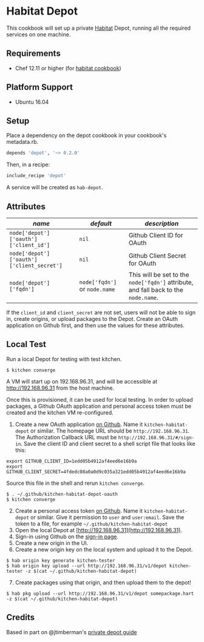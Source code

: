 Habitat Depot
=============

This cookbook will set up a private [Habitat](http://habitat.sh) Depot, running all the required services on one machine.

## Requirements

- Chef 12.11 or higher (for [habitat cookbook](https://supermarket.chef.io/cookbooks/habitat))

## Platform Support

- Ubuntu 16.04

## Setup

Place a dependency on the depot cookbook in your cookbook's metadata.rb.

```ruby
depends 'depot', '~> 0.2.0'
```

Then, in a recipe:

```ruby
include_recipe 'depot'
```

A service will be created as `hab-depot`.

## Attributes

|*name*|*default*|*description*|
|------|---------|-------------|
|`node['depot']['oauth']['client_id']`|`nil`| Github Client ID for OAuth |
|`node['depot']['oauth']['client_secret']`|`nil`| Github Client Secret for OAuth |
|`node['depot']['fqdn']`|`node['fqdn']` or `node.name`|This will be set to the `node['fqdn']` attribute, and fall back to the `node.name`. |

If the `client_id` and `client_secret` are not set, users will not be able to sign in, create origins, or upload packages to the Depot. Create an OAuth application on Github first, and then use the values for these attributes.

## Local Test

Run a local Depot for testing with test kitchen.

    $ kitchen converge

A VM will start up on 192.168.96.31, and will be accessible at http://192.168.96.31 from the host machine.

Once this is provisioned, it can be used for local testing. In order to upload packages, a Github OAuth application and personal access token must be created and the kitchen VM re-configured.

1. Create a new OAuth application [on Github](https://github.com/settings/applications/new). Name it `kitchen-habitat-depot` or similar. The homepage URL should be `http://192.168.96.31`. The Authorization Callback URL must be `http://192.168.96.31/#/sign-in`. Save the client ID and client secret to a shell script file that looks like this:
```
export GITHUB_CLIENT_ID=1edd05b4912af4eed6e16b9a
export GITHUB_CLIENT_SECRET=4fdedc08a0a0d9c035a321edd05b4912af4eed6e16b9a
```
Source this file in the shell and rerun `kitchen converge`.
```
$ . ~/.github/kitchen-habitat-depot-oauth
$ kitchen converge
```
2. Create a personal access token [on Github](https://github.com/settings/tokens/new). Name it `kitchen-habitat-depot` or similar. Give it permission to `user` and `user:email`. Save the token to a file, for example `~/.github/kitchen-habitat-depot`
3. Open the local Depot at [http://192.168.96.31](http://192.168.96.31).
4. Sign-in using Github on the [sign-in page](http://192.168.96.31/#/sign-in).
5. Create a new origin in the UI.
6. Create a new origin key on the local system and upload it to the Depot.
```
$ hab origin key generate kitchen-tester
$ hab origin key upload --url http://192.168.96.31/v1/depot kitchen-tester -z $(cat ~/.github/kitchen-habitat-depot)
```
7. Create packages using that origin, and then upload them to the depot!
```
$ hab pkg upload --url http://192.168.96.31/v1/depot somepackage.hart -z $(cat ~/.github/kitchen-habitat-depot)
```

## Credits

Based in part on @jtimberman's [private depot guide](https://gist.github.com/jtimberman/f939e9c822c581bc7168026f3fa4211c)
